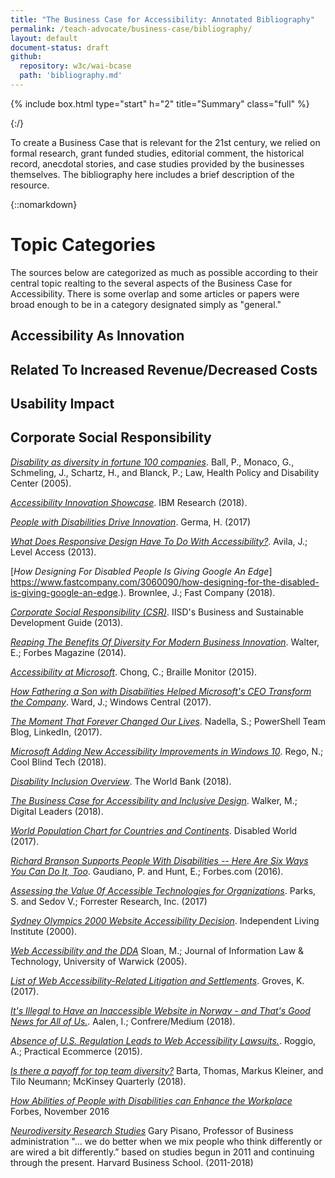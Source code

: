 ```yaml
---
title: "The Business Case for Accessibility: Annotated Bibliography"
permalink: /teach-advocate/business-case/bibliography/
layout: default
document-status: draft
github:
  repository: w3c/wai-bcase
  path: 'bibliography.md'
---
```

{% include box.html type="start" h="2" title="Summary" class="full" %}

{:/}

To create a Business Case that is relevant for the 21st century, we relied on formal research, grant funded studies, editorial comment, the historical record, anecdotal stories, and case studies provided by the businesses themselves. The bibliography here includes a brief description of the resource.      

{::nomarkdown}

# Topic Categories
The sources below are categorized as much as possible according to their central topic realting to the several aspects of the Business Case for Accessibility. There is some overlap and some articles or papers were broad enough to be in a category designated simply as "general."  

## Accessibility As Innovation

## Related To Increased Revenue/Decreased Costs

## Usability Impact

## Corporate Social Responsibility


[_Disability as diversity in fortune 100 companies_](https://onlinelibrary.wiley.com/doi/abs/10.1002/bsl.629). Ball, P., Monaco, G., Schmeling, J., Schartz, H., and Blanck, P.; Law, Health Policy and Disability Center (2005).



[_Accessibility Innovation Showcase_](https://www.ibm.com/able/research-projects.html). IBM Research (2018). 


[_People with Disabilities Drive Innovation_](https://habengirma.com/2017/09/13/people-with-disabilities-drive-innovation/). Germa, H. (2017)



[_What Does Responsive Design Have To Do With Accessibility?_](https://www.levelaccess.com/what-does-responsive-web-design-have-to-do-with-accessibility/). Avila, J.; Level Access (2013).


[_How Designing For Disabled People Is Giving Google An Edge_] https://www.fastcompany.com/3060090/how-designing-for-the-disabled-is-giving-google-an-edge.). Brownlee, J.; Fast Company (2018).


[_Corporate Social Responsibility (CSR)_](https://www.iisd.org/business/issues/sr.aspx). IISD's Business and Sustainable Development Guide (2013).


[_Reaping The Benefits Of Diversity For Modern Business Innovation_](https://www.forbes.com/sites/ekaterinawalter/2014/01/14/reaping-the-benefits-of-diversity-for-modern-business-innovation/#155c39652a8f). Walter, E.; Forbes Magazine (2014).


[_Accessibility at Microsoft_](https://nfb.org/images/nfb/publications/bm/bm15/bm1504/bm150403.htm). Chong, C.;  Braille Monitor (2015).

[_How Fathering a Son with Disabilities Helped Microsoft's CEO Transform the Company_](https://forums.windowscentral.com/windows-central-news-discussion/465496-how-fathering-son-disabilities-helped-microsofts-ceo-transform-company.html). Ward, J.; Windows Central (2017).

[_The Moment That Forever Changed Our Lives_](https://blogs.msdn.microsoft.com/accessibility/2017/10/21/satya-nadella-the-moment-that-forever-changed-our-lives/). Nadella, S.; PowerShell Team Blog, LinkedIn, (2017).

[_Microsoft Adding New Accessibility Improvements in Windows 10_](https://coolblindtech.com/microsoft-adding-new-accessibility-improvements-in-windows-10/). Rego, N.;  Cool Blind Tech (2018).

[_Disability Inclusion Overview_](http://www.worldbank.org/en/topic/disability). The World Bank (2018).

[_The Business Case for Accessibility and Inclusive Design_](https://digileaders.com/the-business-case-for-accessibility-and-inclusive-design/). Walker, M.; Digital Leaders (2018).

[_World Population Chart for Countries and Continents_](https://www.disabled-world.com/calculators-charts/wpc.php). Disabled World (2017).

[_Richard Branson Supports People With Disabilities -- Here Are Six Ways You Can Do It, Too_](https://www.forbes.com/sites/gaudianohunt/2016/10/31/richard-branson-supports-disabilities/#4da9aa36788e). Gaudiano, P. and Hunt, E.; Forbes.com (2016).

[_Assessing the Value 0f Accessible Technologies for Organizations_](https://web.archive.org/web/20170710171528/https://mscorpmedia.azureedge.net/mscorpmedia/2016/07/Microsoft-TEI-Accessibility-Study_Edited_FINAL-v2.pdf). Parks, S. and Sedov V.; Forrester Research, Inc. (2017)

[_Sydney Olympics 2000 Website Accessibility Decision_](https://www.independentliving.org/docs5/sydney-olympics-blind-accessibility-decision.html). Independent Living Institute (2000).

[_Web Accessibility and the DDA_](https://warwick.ac.uk/fac/soc/law/elj/jilt/2001_2/sloan/) Sloan, M.; Journal of Information Law & Technology, University of Warwick (2005).

[_List of Web Accessibility-Related Litigation and Settlements_](http://www.karlgroves.com/2011/11/15/list-of-web-accessibility-related-litigation-and-settlements/). Groves, K. (2017).

[_It's Illegal to Have an Inaccessible Website in Norway - and That's Good News for All of Us._](https://medium.com/confrere/its-illegal-to-have-an-inaccessible-website-in-norway-and-that-s-good-news-for-all-of-us-b59a9e929d54). Aalen, I.; Confrere/Medium (2018).

[_Absence of U.S. Regulation Leads to Web Accessibility Lawsuits._](https://www.practicalecommerce.com/Absence-of-U-S-Regulation-Leads-to-Web-Accessibility-Lawsuits). Roggio, A.; Practical Ecommerce (2015).

[_Is there a payoff for top team diversity?_](https://www.mckinsey.com/business-functions/organization/our-insights/is-there-a-payoff-from-top-team-diversity)  Barta, Thomas, Markus Kleiner, and Tilo Neumann; McKinsey Quarterly (2018).

[_How Abilities of People with Disabilities can Enhance the Workplace_](https://www.forbes.com/sites/jpmorganchase/2016/11/10/how-the-abilities-of-people-with-disabilities-can-enhance-the-workplace/#5e8fb39e7fe8) Forbes, November 2016 

[_Neurodiversity Research Studies_](https://hbswk.hbs.edu/item/neurodiversity-the-benefits-of-recruiting-employees-with-cognitive-disabilities) Gary Pisano, Professor of Business administration "... we do better when we mix people who think differently or are wired a bit differently.” based on studies begun in 2011 and continuing through the present. Harvard Business School. (2011-2018)




